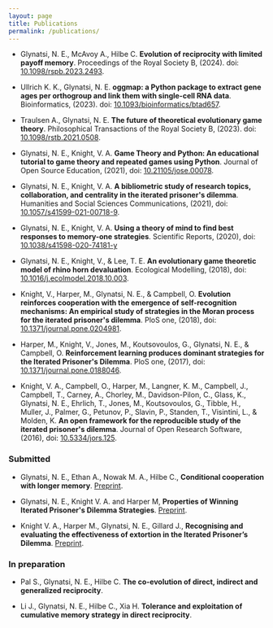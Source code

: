 ```yaml
---
layout: page
title: Publications
permalink: /publications/
---
```


- Glynatsi, N. E., McAvoy A., Hilbe C. **Evolution of reciprocity with limited payoff memory**.
Proceedings of the Royal Society B, (2024). doi:
[10.1098/rspb.2023.2493](https://doi.org/10.1098/rspb.2023.2493).


- Ullrich K. K., Glynatsi, N. E. **oggmap: a Python package to extract gene ages
per orthogroup and link them with single-cell RNA data**. Bioinformatics, (2023). doi:
[10.1093/bioinformatics/btad657](https://doi.org/10.1093/bioinformatics/btad657).

- Traulsen A., Glynatsi, N. E. **The future of theoretical evolutionary game
theory**. Philosophical Transactions of the Royal Society B, (2023). doi:
[10.1098/rstb.2021.0508](https://doi.org/10.1098/rstb.2021.0508).

- Glynatsi, N. E., Knight, V. A. **Game Theory and Python: An educational
tutorial to game theory and repeated games using Python**. Journal of Open
Source Education, (2021), doi:
[10.21105/jose.00078](https://doi.org/10.21105/jose.00078).

- Glynatsi, N. E., Knight, V. A. **A bibliometric study of research
topics, collaboration, and centrality in the iterated prisoner's dilemma**.
Humanities and Social Sciences Communications, (2021), doi:
[10.1057/s41599-021-00718-9](https://www.nature.com/articles/s41599-021-00718-9).

- Glynatsi, N. E., Knight, V. A. **Using a theory of mind to find best
responses to memory-one strategies**. Scientific Reports, (2020), doi:
[10.1038/s41598-020-74181-y](https://doi.org/10.1038/s41598-020-74181-y)

- Glynatsi, N. E., Knight, V., & Lee, T. E. **An evolutionary game
theoretic model of rhino horn devaluation**. Ecological Modelling, (2018), doi:
[10.1016/j.ecolmodel.2018.10.003](https://doi.org/10.1016/j.ecolmodel.2018.10.003).

- Knight, V., Harper, M., Glynatsi, N. E., & Campbell, O. **Evolution
reinforces cooperation with the emergence of self-recognition mechanisms: An
empirical study of strategies in the Moran process for the iterated prisoner's
dilemma**. PloS one, (2018), doi:
[10.1371/journal.pone.0204981](https://doi.org/10.1371/journal.pone.0204981).

- Harper, M., Knight, V., Jones, M., Koutsovoulos, G., Glynatsi, N. E., &
Campbell, O. **Reinforcement learning produces dominant strategies for the
Iterated Prisoner's Dilemma**. PloS one, (2017), doi:
[10.1371/journal.pone.0188046](https://doi.org/10.1371/journal.pone.0188046).

- Knight, V. A., Campbell, O., Harper, M., Langner, K. M., Campbell, J.,
Campbell, T., Carney, A., Chorley, M., Davidson-Pilon, C., Glass, K.,
Glynatsi, N. E., Ehrlich, T., Jones, M., Koutsovoulos, G., Tibble, H.,
Muller, J., Palmer, G., Petunov, P., Slavin, P., Standen, T., Visintini, L., &
Molden, K. **An open framework for the reproducible study of the iterated
prisoner's dilemma**. Journal of Open Research Software, (2016),
doi: [10.5334/jors.125](http://doi.org/10.5334/jors.125).


### Submitted

- Glynatsi, N. E., Ethan A., Nowak M. A., Hilbe C., **Conditional cooperation
with longer memory**. [Preprint](https://arxiv.org/abs/2402.02437).

- Glynatsi, N. E., Knight V. A. and Harper M, **Properties of Winning
Iterated Prisoner's Dilemma Strategies**.
[Preprint](https://arxiv.org/abs/2001.05911).

- Knight V. A., Harper M., Glynatsi, N. E., Gillard J., **Recognising and
  evaluating the effectiveness of extortion in the Iterated Prisoner’s
  Dilemma**. [Preprint](https://arxiv.org/abs/1904.00973).


### In preparation

- Pal S., Glynatsi, N. E., Hilbe C. **The co-evolution of direct,
indirect and generalized reciprocity**.

- Li J., Glynatsi, N. E., Hilbe C., Xia H. **Tolerance and exploitation
of cumulative memory strategy in direct reciprocity**.